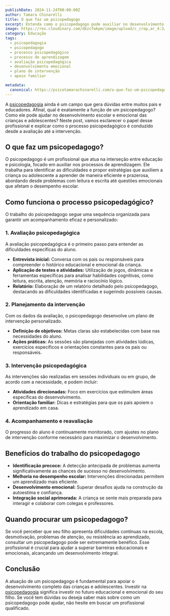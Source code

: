 ```yaml
---
publishDate: 2024-11-24T00:00:00Z
author: Tamara Chinarelli
title: O que faz um psicopedagogo
excerpt: Entenda como o psicopedagogo pode auxiliar no desenvolvimento escolar e emocional das crianças.
image: https://res.cloudinary.com/dkzcfwkpm/image/upload/c_crop,ar_4:3/v1732759601/1732479440563_zzlwuy.jpg
category: Educação
tags:
  - psicopedagogia
  - psicopedagogo
  - processo psicopedagógico
  - processo de aprendizagem
  - avaliação psicopedagógica
  - desenvolvimento emocional
  - plano de intervenção
  - apoio familiar

metadata:
  canonical: https://psicotamarachinarelli.com/o-que-faz-um-psicopedagogo
---
```


A [psicopedagogia](/o-que-e-psicopedagogia) ainda é um campo que gera dúvidas entre muitos pais e educadores. Afinal, qual é exatamente a função de um psicopedagogo? Como ele pode ajudar no desenvolvimento escolar e emocional das crianças e adolescentes? Neste post, vamos esclarecer o papel desse profissional e explicar como o processo psicopedagógico é conduzido desde a avaliação até a intervenção.

## O que faz um psicopedagogo?

O psicopedagogo é um profissional que atua na interseção entre educação e psicologia, focado em auxiliar nos processos de aprendizagem. Ele trabalha para identificar as dificuldades e propor estratégias que auxiliem a criança ou adolescente a aprender de maneira eficiente e prazerosa, abordando desde problemas com leitura e escrita até questões emocionais que afetam o desempenho escolar.

## Como funciona o processo psicopedagógico?

O trabalho do psicopedagogo segue uma sequência organizada para garantir um acompanhamento eficaz e personalizado:

### 1. **Avaliação psicopedagógica**

A avaliação psicopedagógica é o primeiro passo para entender as dificuldades específicas do aluno.

- **Entrevista inicial:** Conversa com os pais ou responsáveis para compreender o histórico educacional e emocional da criança.
- **Aplicação de testes e atividades:** Utilização de jogos, dinâmicas e ferramentas específicas para analisar habilidades cognitivas, como leitura, escrita, atenção, memória e raciocínio lógico.
- **Relatório:** Elaboração de um relatório detalhado pelo psicopedagogo, destacando as dificuldades identificadas e sugerindo possíveis causas.

### 2. **Planejamento da intervenção**

Com os dados da avaliação, o psicopedagogo desenvolve um plano de intervenção personalizado.

- **Definição de objetivos:** Metas claras são estabelecidas com base nas necessidades do aluno.
- **Ações práticas:** As sessões são planejadas com atividades lúdicas, exercícios específicos e orientações constantes para os pais ou responsáveis.

### 3. **Intervenção psicopedagógica**

As intervenções são realizadas em sessões individuais ou em grupo, de acordo com a necessidade, e podem incluir:

- **Atividades direcionadas:** Foco em exercícios que estimulem áreas específicas do desenvolvimento.
- **Orientação familiar:** Dicas e estratégias para que os pais apoiem o aprendizado em casa.

### 4. **Acompanhamento e reavaliação**

O progresso do aluno é continuamente monitorado, com ajustes no plano de intervenção conforme necessário para maximizar o desenvolvimento.

## Benefícios do trabalho do psicopedagogo

- **Identificação precoce:** A detecção antecipada de problemas aumenta significativamente as chances de sucesso no desenvolvimento.
- **Melhoria no desempenho escolar:** Intervenções direcionadas permitem um aprendizado mais eficiente.
- **Desenvolvimento emocional:** Superar desafios ajuda na construção da autoestima e confiança.
- **Integração social aprimorada:** A criança se sente mais preparada para interagir e colaborar com colegas e professores.

## Quando procurar um psicopedagogo?

Se você perceber que seu filho apresenta dificuldades contínuas na escola, desmotivação, problemas de atenção, ou resistência ao aprendizado, consultar um psicopedagogo pode ser extremamente benéfico. Esse profissional é crucial para ajudar a superar barreiras educacionais e emocionais, alcançando um desenvolvimento integral.

## Conclusão

A atuação de um psicopedagogo é fundamental para apoiar o desenvolvimento completo das crianças e adolescentes. Investir na [psicopedagogia](/o-que-e-psicopedagogia) significa investir no futuro educacional e emocional do seu filho. Se você tem dúvidas ou deseja saber mais sobre como um psicopedagogo pode ajudar, não hesite em buscar um profissional qualificado.
